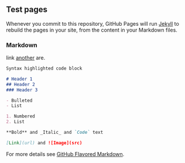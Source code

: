 ## Test pages

Whenever you commit to this repository, GitHub Pages will run [Jekyll](https://jekyllrb.com/) to rebuild the pages in your site, from the content in your Markdown files.

### Markdown

link [another](page1.md) are.

```markdown
Syntax highlighted code block

# Header 1
## Header 2
### Header 3

- Bulleted
- List

1. Numbered
2. List

**Bold** and _Italic_ and `Code` text

[Link](url) and ![Image](src)
```

For more details see [GitHub Flavored Markdown](https://guides.github.com/features/mastering-markdown/).
